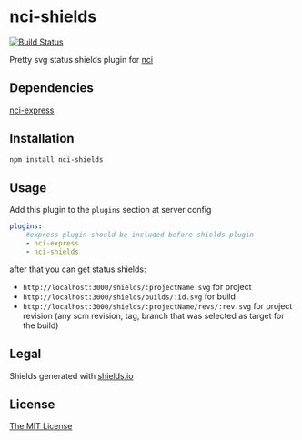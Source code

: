 # nci-shields
[![Build Status](https://travis-ci.org/node-ci/nci-shields.svg?branch=master)](https://travis-ci.org/node-ci/nci-shields)

Pretty svg status shields plugin for [nci](https://github.com/node-ci/nci)

## Dependencies

[nci-express](https://github.com/node-ci/nci-express)

## Installation

```sh
npm install nci-shields
```

## Usage

Add this plugin to the `plugins` section at server config
```yml
plugins:
    #express plugin should be included before shields plugin
    - nci-express
    - nci-shields
```
after that you can get status shields:

* `http://localhost:3000/shields/:projectName.svg` for project
* `http://localhost:3000/shields/builds/:id.svg` for build
* `http://localhost:3000/shields/:projectName/revs/:rev.svg` for project revision
(any scm revision, tag, branch that was selected as target for the build)

## Legal

Shields generated with [shields.io](http://shields.io/)

## License

[The MIT License](https://raw.githubusercontent.com/node-ci/nci-shields/master/LICENSE)
